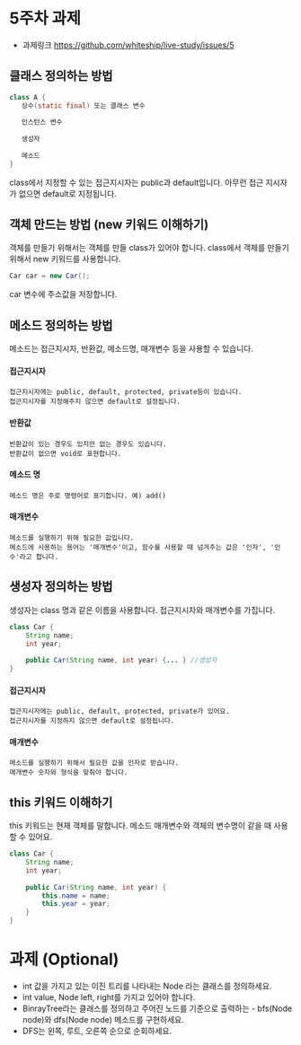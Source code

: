 
5주차 과제
==========
* 과제링크 <https://github.com/whiteship/live-study/issues/5>
## 클래스 정의하는 방법
```java
class A {
   상수(static final) 또는 클래스 변수
   
   인스턴스 변수
   
   생성자
   
   메소드
}
```
class에서 지정할 수 있는 접근지시자는 public과 default입니다. 아무런 접근 지시자가 없으면 default로 지정됩니다.
## 객체 만드는 방법 (new 키워드 이해하기)

객체를 만들기 위해서는 객체를 만들 class가 있어야 합니다. class에서 객체를 만들기 위해서 new 키워드를 사용합니다.
```java
Car car = new Car();
```
car 변수에 주소값을 저장합니다.
## 메소드 정의하는 방법
메소드는 접근지시자, 반환값, 메소드명, 매개변수 등을 사용할 수 있습니다.
#### 접근지시자
    접근지시자에는 public, default, protected, private등이 있습니다.
    접근지시자를 지정해주지 않으면 default로 설정됩니다.
#### 반환값
    반환값이 있는 경우도 있지만 없는 경우도 있습니다. 
    반환값이 없으면 void로 표현합니다.
#### 메소드 명
    메소드 명은 주로 명령어로 표기합니다. 예) add()
#### 매개변수
    메소드를 실행하기 위해 필요한 값입니다. 
    메소드에 사용하는 용어는 '매개변수'이고, 함수를 사용할 때 넘겨주는 값은 '인자', '인수'라고 합니다.
## 생성자 정의하는 방법
생성자는 class 명과 같은 이름을 사용합니다. 접근지시자와 매개변수를 가집니다.
```java
class Car {
    String name;
    int year;
    
    public Car(String name, int year) {... } //생성자
}
```
#### 접근지시자
    접근지시자에는 public, default, protected, private가 있어요.
    접근지시자를 지정하지 않으면 default로 설정됩니다.
#### 매개변수
    메소드를 실행하기 위해서 필요한 값을 인자로 받습니다.
    매개변수 숫자와 형식을 맞춰야 합니다.
## this 키워드 이해하기 
this 키워드는 현재 객체를 말합니다.
메소드 매개변수와 객체의 변수명이 같을 때 사용할 수 있어요.
```java
class Car {
    String name;
    int year;
    
    public Car(String name, int year) {
        this.name = name;
        this.year = year;
    }
}
```

과제 (Optional)
===============
- int 값을 가지고 있는 이진 트리를 나타내는 Node 라는 클래스를 정의하세요.
- int value, Node left, right를 가지고 있어야 합니다.
- BinrayTree라는 클래스를 정의하고 주어진 노드를 기준으로 출력하는 - bfs(Node node)와 dfs(Node node) 메소드를 구현하세요.
- DFS는 왼쪽, 루트, 오른쪽 순으로 순회하세요.
